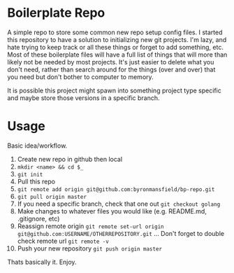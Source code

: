 # Boilerplate Repo

A simple repo to store some common new repo setup config files. I started this repository to have a solution to initializing new git projects. I'm lazy, and hate trying to keep track or all these things or forget to add something, etc. Most of these boilerplate files will have a full list of things that will more than likely not be needed by most projects. It's just easier to delete what you don't need, rather than search around for the things (over and over) that you need but don't bother to computer to memory.

It is possible this project might spawn into something project type specific and maybe store those versions in a specific branch.

# Usage

Basic idea/workflow.

1. Create new repo in github then local
  1. `mkdir <name> && cd $_`
  2. `git init`
2. Pull this repo
  1. `git remote add origin git@github.com:byronmansfield/bp-repo.git`
  2. `git pull origin master`
  3. If you need a specific branch, check that one out `git checkout golang`
3. Make changes to whatever files you would like (e.g. README.md, .gitignore, etc)
4. Reassign remote origin `git remote set-url origin git@github.com:USERNAME/OTHERREPOSITORY.git`
... Don't forget to double check remote url `git remote -v`
5. Push your new repository `git push origin master`

Thats basically it. Enjoy.
